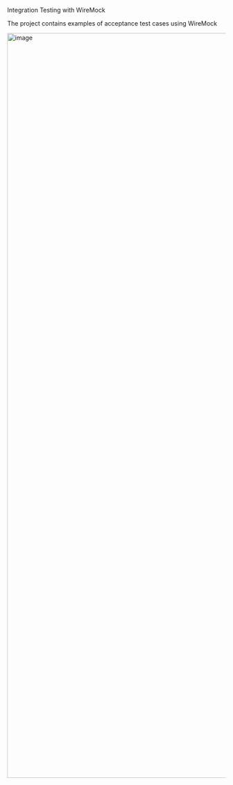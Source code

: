 Integration Testing with WireMock

The project contains examples of acceptance test cases using WireMock

<img width="1720" alt="image" src="https://github.com/burcuakkayaa/integration-testing-with-wiremock/assets/62480904/227d4b31-f899-4695-977c-76d6680866e9">

